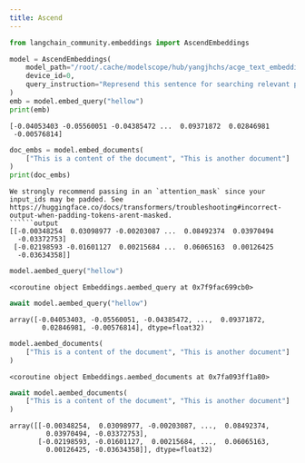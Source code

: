 ```yaml
---
title: Ascend
---
```


```python
from langchain_community.embeddings import AscendEmbeddings

model = AscendEmbeddings(
    model_path="/root/.cache/modelscope/hub/yangjhchs/acge_text_embedding",
    device_id=0,
    query_instruction="Represend this sentence for searching relevant passages: ",
)
emb = model.embed_query("hellow")
print(emb)
```

```output
[-0.04053403 -0.05560051 -0.04385472 ...  0.09371872  0.02846981
 -0.00576814]
```

```python
doc_embs = model.embed_documents(
    ["This is a content of the document", "This is another document"]
)
print(doc_embs)
```

```output
We strongly recommend passing in an `attention_mask` since your input_ids may be padded. See https://huggingface.co/docs/transformers/troubleshooting#incorrect-output-when-padding-tokens-arent-masked.
``````output
[[-0.00348254  0.03098977 -0.00203087 ...  0.08492374  0.03970494
  -0.03372753]
 [-0.02198593 -0.01601127  0.00215684 ...  0.06065163  0.00126425
  -0.03634358]]
```

```python
model.aembed_query("hellow")
```

```output
<coroutine object Embeddings.aembed_query at 0x7f9fac699cb0>
```

```python
await model.aembed_query("hellow")
```

```output
array([-0.04053403, -0.05560051, -0.04385472, ...,  0.09371872,
        0.02846981, -0.00576814], dtype=float32)
```

```python
model.aembed_documents(
    ["This is a content of the document", "This is another document"]
)
```

```output
<coroutine object Embeddings.aembed_documents at 0x7fa093ff1a80>
```

```python
await model.aembed_documents(
    ["This is a content of the document", "This is another document"]
)
```

```output
array([[-0.00348254,  0.03098977, -0.00203087, ...,  0.08492374,
         0.03970494, -0.03372753],
       [-0.02198593, -0.01601127,  0.00215684, ...,  0.06065163,
         0.00126425, -0.03634358]], dtype=float32)
```

```python

```
